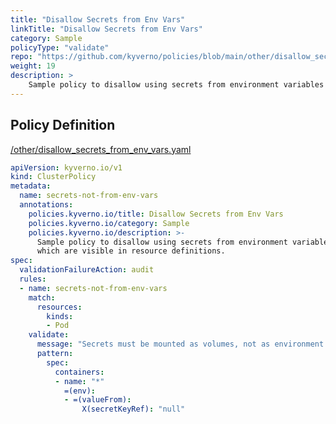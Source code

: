 ```yaml
---
title: "Disallow Secrets from Env Vars"
linkTitle: "Disallow Secrets from Env Vars"
category: Sample
policyType: "validate"
repo: "https://github.com/kyverno/policies/blob/main/other/disallow_secrets_from_env_vars.yaml"
weight: 19
description: >
    Sample policy to disallow using secrets from environment variables  which are visible in resource definitions. 
---
```


## Policy Definition
<a href="https://github.com/kyverno/policies/raw/main//other/disallow_secrets_from_env_vars.yaml" target="-blank">/other/disallow_secrets_from_env_vars.yaml</a>

```yaml
apiVersion: kyverno.io/v1
kind: ClusterPolicy
metadata:
  name: secrets-not-from-env-vars
  annotations:
    policies.kyverno.io/title: Disallow Secrets from Env Vars
    policies.kyverno.io/category: Sample
    policies.kyverno.io/description: >-
      Sample policy to disallow using secrets from environment variables 
      which are visible in resource definitions. 
spec:
  validationFailureAction: audit
  rules:
  - name: secrets-not-from-env-vars
    match:
      resources:
        kinds:
        - Pod
    validate:
      message: "Secrets must be mounted as volumes, not as environment variables."
      pattern:
        spec:
          containers:
          - name: "*"
            =(env):
            - =(valueFrom):
                X(secretKeyRef): "null"
```
